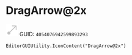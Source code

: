 # DragArrow@2x
![](/img/DragArrow@2x.png)
GUID: `4054076942599893293`
```
EditorGUIUtility.IconContent("DragArrow@2x")
```
